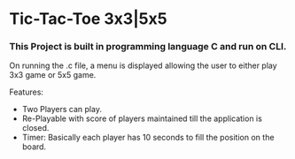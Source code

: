 # Tic-Tac-Toe 3x3|5x5

### This Project is built in programming language C and run on CLI.

On running the .c file, a menu is displayed allowing the user to either play 3x3 game or 5x5 game. 

Features:
- Two Players can play.
- Re-Playable with score of players maintained till the application is closed.
- Timer: Basically each player has 10 seconds to fill the position on the board.


